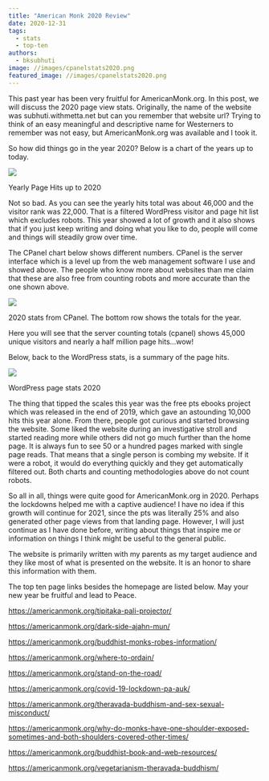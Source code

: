 ```yaml
---
title: "American Monk 2020 Review"
date: 2020-12-31
tags: 
  - stats
  - top-ten
authors: 
  - bksubhuti
image: //images/cpanelstats2020.png
featured_image: //images/cpanelstats2020.png
---
```


This past year has been very fruitful for AmericanMonk.org. In this post, we will discuss the 2020 page view stats. Originally, the name of the website was subhuti.withmetta.net but can you remember that website url? Trying to think of an easy meaningful and descriptive name for Westerners to remember was not easy, but AmericanMonk.org was available and I took it.

So how did things go in the year 2020? Below is a chart of the years up to today.

![](/images/2020stats-1-1024x324.png)

Yearly Page Hits up to 2020

Not so bad. As you can see the yearly hits total was about 46,000 and the visitor rank was 22,000. That is a filtered WordPress visitor and page hit list which excludes robots. This year showed a lot of growth and it also shows that if you just keep writing and doing what you like to do, people will come and things will steadily grow over time.

The CPanel chart below shows different numbers. CPanel is the server interface which is a level up from the web management software I use and showed above. The people who know more about websites than me claim that these are also free from counting robots and more accurate than the one shown above.

![](/images/cpanelstats2020.png)

2020 stats from CPanel. The bottom row shows the totals for the year.

Here you will see that the server counting totals (cpanel) shows 45,000 unique visitors and nearly a half million page hits...wow!

Below, back to the WordPress stats, is a summary of the page hits.

![](/images/2020stats2-1024x844.png)

WordPress page stats 2020

The thing that tipped the scales this year was the free pts ebooks project which was released in the end of 2019, which gave an astounding 10,000 hits this year alone. From there, people got curious and started browsing the website. Some liked the website during an investigative stroll and started reading more while others did not go much further than the home page. It is always fun to see 50 or a hundred pages marked with single page reads. That means that a single person is combing my website. If it were a robot, it would do everything quickly and they get automatically filtered out. Both charts and counting methodologies above do not count robots.

So all in all, things were quite good for AmericanMonk.org in 2020. Perhaps the lockdowns helped me with a captive audience! I have no idea if this growth will continue for 2021, since the pts was literally 25% and also generated other page views from that landing page. However, I will just continue as I have done before, writing about things that inspire me or information on things I think might be useful to the general public.

The website is primarily written with my parents as my target audience and they like most of what is presented on the website. It is an honor to share this information with them.

The top ten page links besides the homepage are listed below. May your new year be fruitful and lead to Peace.

https://americanmonk.org/tipitaka-pali-projector/

https://americanmonk.org/dark-side-ajahn-mun/

https://americanmonk.org/buddhist-monks-robes-information/

https://americanmonk.org/where-to-ordain/

https://americanmonk.org/stand-on-the-road/

https://americanmonk.org/covid-19-lockdown-pa-auk/

https://americanmonk.org/theravada-buddhism-and-sex-sexual-misconduct/

https://americanmonk.org/why-do-monks-have-one-shoulder-exposed-sometimes-and-both-shoulders-covered-other-times/

https://americanmonk.org/buddhist-book-and-web-resources/

https://americanmonk.org/vegetarianism-theravada-buddhism/